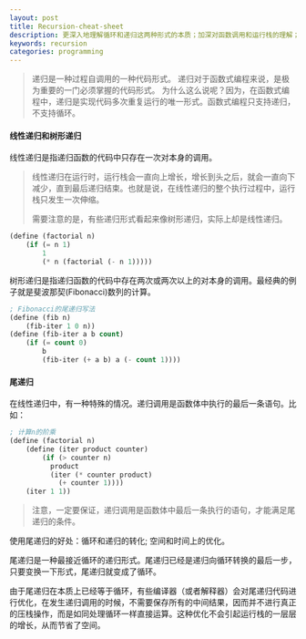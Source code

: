 ```yaml
---
layout: post
title: Recursion-cheat-sheet
description: 更深入地理解循环和递归这两种形式的本质；加深对函数调用和运行栈的理解；更有效地使用参数和返回值在进程调用间传递数据；更有效地理解和使用数据结构。
keywords: recursion
categories: programming
---
```


>递归是一种过程自调用的一种代码形式。
递归对于函数式编程来说，是极为重要的一门必须掌握的代码形式。
为什么这么说呢？因为，在函数式编程中，递归是实现代码多次重复运行的唯一形式。函数式编程只支持递归，不支持循环。

#### 线性递归和树形递归
线性递归是指递归函数的代码中只存在一次对本身的调用。

> 线性递归在运行时，运行栈会一直向上增长，增长到头之后，就会一直向下减少，直到最后递归结束。也就是说，在线性递归的整个执行过程中，运行栈只发生一次伸缩。
>
>需要注意的是，有些递归形式看起来像树形递归，实际上却是线性递归。

``` lisp
(define (factorial n)
    (if (= n 1)
        1
        (* n (factorial (- n 1)))))
```

树形递归是指递归函数的代码中存在两次或两次以上的对本身的调用。最经典的例子就是斐波那契(Fibonacci)数列的计算。

``` lisp
; Fibonacci的尾递归写法
(define (fib n)
    (fib-iter 1 0 n))
(define (fib-iter a b count)
    (if (= count 0)
        b
        (fib-iter (+ a b) a (- count 1))))
```

#### 尾递归
在线性递归中，有一种特殊的情况。递归调用是函数体中执行的最后一条语句。比如：

``` lisp
; 计算n的阶乘
(define (factorial n)
    (define (iter product counter)
        (if (> counter n)
          product
          (iter (* counter product)
            (+ counter 1))))
    (iter 1 1))
```

>注意，一定要保证，递归调用是函数体中最后一条执行的语句，才能满足尾递归的条件。

使用尾递归的好处：循环和递归的转化; 空间和时间上的优化。

尾递归是一种最接近循环的递归形式。尾递归已经是递归向循环转换的最后一步，只要变换一下形式，尾递归就变成了循环。

由于尾递归在本质上已经等于循环，有些编译器（或者解释器）会对尾递归代码进行优化，在发生递归调用的时候，不需要保存所有的中间结果，因而并不进行真正的压栈操作，而是如同处理循环一样直接运算。这种优化不会引起运行栈的一层层的增长，从而节省了空间。
